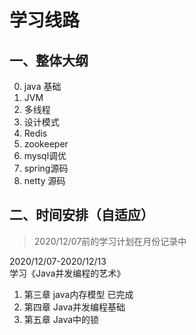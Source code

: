# 学习线路
## 一、整体大纲
0. java 基础
1. JVM
2. 多线程
3. 设计模式
4. Redis
5. zookeeper
6. mysql调优
7. spring源码
8. netty 源码  

## 二、时间安排（自适应） 
> 2020/12/07前的学习计划在月份记录中   

2020/12/07-2020/12/13   
学习《Java并发编程的艺术》  
1. 第三章 java内存模型  已完成
2. 第四章 Java并发编程基础
3. 第五章 Java中的锁  

